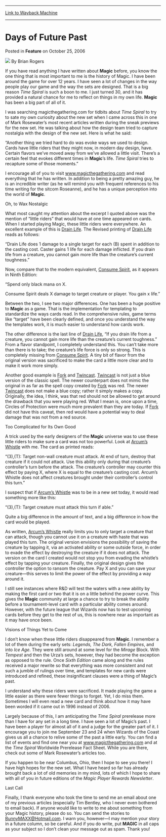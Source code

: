 
---
[Link to Wayback Machine](https://web.archive.org/web/20220811115330/https://magic.wizards.com/en/articles/archive/feature/days-future-past-2006-10-25)

[_metadata_:author]:- "Brian Rogers"
[_metadata_:description]:- "If you have read anything I have written about Magic before, you know the one thing that is most important to me is the history of Magic. I have been around the game for over 12 years. I have seen a lot of changes in the way people play our game and the way the sets are designed. That is a big reason Time Spiral is such a boon to me. I just turned 30, and it has provided a"
[_metadata_:generator]:- "Drupal 7 (http://drupal.org)"
[_metadata_:publish_date]:- "2006-10-25"
[_metadata_:title]:- "Days of Future Past"
[_metadata_:wayback_capture_timestamp]:- "2022-08-11 11:53:30+00:00"
[_metadata_:wayback_raw_url]:- "https://web.archive.org/web/20220811115330id_/https://magic.wizards.com/en/articles/archive/feature/days-future-past-2006-10-25"
[_metadata_:wayback_url]:- "https://magic.wizards.com/en/articles/archive/feature/days-future-past-2006-10-25"
---


Days of Future Past
===================



 Posted in **Feature**
 on October 25, 2006 






![](https://media.magic.wizards.com/styles/auth_small/public/generic-avatar-150_333.png)
By Brian Rogers











If you have read anything I have written about **Magic**  before, you know the one thing that is most important to me is the history of Magic. I have been around the game for over 12 years. I have seen a lot of changes in the way people play our game and the way the sets are designed. That is a big reason *Time Spiral*  is such a boon to me. I just turned 30, and it has provided a natural chance for me to reflect on things in my own life. **Magic**  has been a big part of all of it.

I was searching magicthegathering.com for tidbits about *Time Spiral*  to try to sate my own curiosity about the new set when I came across this in one of Mark Rosewater’s most recent articles written during the sneak previews for the new set. He was talking about how the design team tried to capture nostalgia with the design of the new set. Here is what he said:

“Another thing we tried hard to do was evoke ways we used to design. Cards have little riders that they might now, in modern day design, have. Certain flavors we’ve moved away from we’ve allowed a little visit. There’s a certain feel that evokes different times in **Magic**’s life. *Time Spiral* tries to recapture some of those moments.”

I encourage all of you to visit www.magicthegathering.com and read everything that he has written. In addition to being a pretty amazing guy, he is an incredible writer (as he will remind you with frequent references to his time writing for the sitcom Roseanne), and he has a unique perception into the world of **Magic**.

Oh, to Wax Nostalgic

What most caught my attention about the excerpt I quoted above was the mention of “little riders” that would have at one time appeared on cards. When I started playing Magic, these little riders were everywhere. An excellent example of this is [Drain Life](https://gatherer.wizards.com/Pages/Card/Details.aspx?name=Drain+Life). The Revised printing of [Drain Life](https://gatherer.wizards.com/Pages/Card/Details.aspx?name=Drain+Life) reads as follows:

“Drain Life does 1 damage to a single target for each (B) spent in addition to the casting cost. Caster gains 1 life for each damage inflicted. If you drain life from a creature, you cannot gain more life than the creature’s current toughness.”

Now, compare that to the modern equivalent, [Consume Spirit](https://gatherer.wizards.com/Pages/Card/Details.aspx?name=Consume+Spirit), as it appears in Ninth Edition:

“Spend only black mana on X.


Consume Spirit deals X damage to target creature or player. You gain x life.”

Between the two, I see two major differences. One has been a huge positive to **Magic**  as a game. That is the implementation for templating to standardize the ways cards read. In the comprehensive rules, game terms like “target” have been clearly defined, and once you understand the way the templates work, it is much easier to understand how cards work.

The other difference is the last line of [Drain Life](https://gatherer.wizards.com/Pages/Card/Details.aspx?name=Drain+Life), “If you drain life from a creature, you cannot gain more life than the creature’s current toughness.” From a flavor standpoint, I completely understand this. You can’t take more than there is to take; the creature’s life force is only so strong. This is completely missing from [Consume Spirit](https://gatherer.wizards.com/Pages/Card/Details.aspx?name=Consume+Spirit). A tiny bit of flavor from the original version was sacrificed to make the card a little more clear and to make it work more simply.

Another good example is [Fork](https://gatherer.wizards.com/Pages/Card/Details.aspx?name=Fork+)  and [Twincast](https://gatherer.wizards.com/Pages/Card/Details.aspx?name=Twincast). [Twincast](https://gatherer.wizards.com/Pages/Card/Details.aspx?name=Twincast+)  is not just a blue version of the classic spell. The newer counterpart does not mimic the original in as far as the spell copy created by [Fork](https://gatherer.wizards.com/Pages/Card/Details.aspx?name=Fork+)  was red. The newer [Twincast](https://gatherer.wizards.com/Pages/Card/Details.aspx?name=Twincast+)  does not make a blue copy; rather it simply makes a copy. Originally, the idea, I think, was that red should not be allowed to get around the drawback that you were playing red. What I mean is, once upon a time, Circles of Protection were much more prevalent than they are today. If [Fork](https://gatherer.wizards.com/Pages/Card/Details.aspx?name=Fork+)  did not have this caveat, then red would have a potential way to deal damage that was not from a red source.

Too Complicated for Its Own Good

A trick used by the early designers of the **Magic**  universe was to use these little riders to make sure a card was not too powerful. Look at [Arcum’s Whistle](https://gatherer.wizards.com/Pages/Card/Details.aspx?name=Arcum%E2%80%99s+Whistle+)  with me. The card as printed reads:

“(3),(T): Target non-wall creature must attack. At end of turn, destroy that creature if it could not attack. Use this ability only during that creature’s controller’s turn before the attack. The creature’s controller may counter this effect by paying X, where X is equal to the creature’s casting cost. Arcum’s Whistle does not affect creatures brought under their controller’s control this turn.”

I suspect that if [Arcum’s Whistle](https://gatherer.wizards.com/Pages/Card/Details.aspx?name=Arcum%E2%80%99s+Whistle) was to be in a new set today, it would read something more like this:

“(3),(T): Target creature must attack this turn if able.”

Quite a big difference in the amount of text, and a big difference in how the card would be played.

As written, [Arcum’s Whistle](https://gatherer.wizards.com/Pages/Card/Details.aspx?name=Arcum%E2%80%99s+Whistle+)  really limits you to only target a creature that can attack, though you cannot use it on a creature with haste that was played this turn. The original version envisions the possibility of saving the creature by tapping it, via an activated ability or some outside force, in order to evade the effect by destroying the creature if it does not attack. The version on the card I created would not stop you from evading the whistle’s effect by tapping your creature. Finally, the original design gives the controller the option to ransom the creature. Pay X and you can save your creature—this serves to limit the power of the effect by providing a way around it.

I still see instances where R&D will test the waters with a new ability by making the first card or two that it is on a little behind the power curve. This gives the **Magic**  community at large a chance to try to break the ability before a tournament-level card with a particular ability comes around. However, with the future league that Wizards now has to test upcoming cards before they get to the rest of us, this is nowhere near as important as it may have once been.

Visions of Things Yet to Come

I don’t know when these little riders disappeared from **Magic**. I remember a lot of them during the early sets: *Legends, The Dark, Fallen Empires*, and into *Ice Age*. They were still around at some level for the *Mirage*  Block. With *Tempest*  and then the Urza’s sets, however, they had become the exception as opposed to the rule. Once *Sixth Edition*  came along and the rules received a major rewrite so that everything was more consistent and not such a jumble of rulings over time, and templates for new cards were introduced and refined, these insignificant clauses were a thing of Magic’s past.

I understand why these riders were sacrificed. It made playing the game a little easier as there were fewer things to forget. Yet, I do miss them. Sometimes I will even read a new card and think about how it may have been worded if it came out in 1996 instead of 2006.

Largely because of this, I am anticipating the *Time Spiral* prerelease more than I have for any set in a long time. I have seen a lot of Magic’s past. I have been a player for almost all of it and a judge for the greater part of it. I encourage you to join me September 23 and 24 when Wizards of the Coast gives us all a chance to relive some of the past a little early. You can find a list of events and find one near you at www.magicthegathering.com and at the *Time Spiral* Worldwide Prerelease Fact Sheet. While you are there, check out some of Mark Rosewater’s articles too. 

If you happen to be near Columbus, Ohio, then I hope to see you there! I have high hopes for the new set. What I have heard so far has already brought back a lot of old memories in my mind, lots of which I hope to share with all of you in future editions of the *Magic Player Rewards Newsletter*. 

Last Call

Finally, I thank everyone who took the time to send me an email about one of my previous articles (especially Tim Bentley, who I never even bothered to email back). If anyone would like to write to me about something from your Magic history, please do so. You can send the stories to [BunnyMAXX@Hotmail.com](mailto:BunnyMAXX@Hotmail.com). I warn you, however—I may mention your story in a future column, so be careful. And if you do write, put **MAGIC**  in all caps as your subject so I don’t clean your message out as spam. Thank you!







